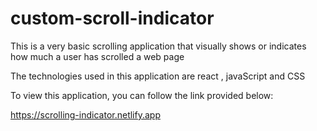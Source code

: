 # custom-scroll-indicator

This is a very basic scrolling application that visually shows or indicates how much a user has scrolled a web page

The technologies used in this application are react , javaScript and CSS

To view this application, you can follow the link provided below:

https://scrolling-indicator.netlify.app
